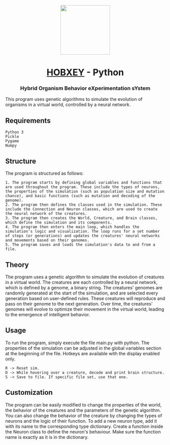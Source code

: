 <div align="center">
<!-- Title: -->
  <a href="https://github.com/uloa/">
    <img src="https://user-images.githubusercontent.com/79507121/212982079-f6b68cf5-3565-4e88-b70d-0c229eadcd36.png" height="156">
  </a>
  <h1><a href="https://github.com/uloa/HOBXEY/">HOBXEY</a> - Python</h1>
<!-- Short description: -->
  <h3>Hybrid Organism Behavior eXperimentation sYstem</h3>
</div>

This program uses genetic algorithms to simulate the evolution of organisms in a virtual world, controlled by a neural network.
## Requirements

    Python 3
    Pickle
    Pygame
    Numpy

## Structure

The program is structured as follows:

    1. The program starts by defining global variables and functions that are used throughout the program. These include the types of neurons, the properties of the simulation (such as population size and mutation chance), and basic functions (such as mutation and decoding of the genome).
    2. The program then defines the classes used in the simulation. These include the Connection and Neuron classes, which are used to create the neural network of the creatures.
    3. The program then creates the World, Creature, and Brain classes, which define the simulation and its components.
    4. The program then enters the main loop, which handles the simulation's logic and visualization. The loop runs for a set number of steps (or generations) and updates the creatures' neural networks and movements based on their genomes.
    5. The program saves and loads the simulation's data to and from a file.

## Theory

The program uses a genetic algorithm to simulate the evolution of creatures in a virtual world. The creatures are each controlled by a neural network, which is defined by a genome, a binary string. The creatures' genomes are randomly generated at the start of the simulation, and are selected every generation based on user-defined rules. These creatures will reproduce and pass on their genome to the next generation. Over time, the creatures' genomes will evolve to optimize their movement in the virtual world, leading to the emergence of intelligent behavior.
## Usage

To run the program, simply execute the file main.py with python. The properties of the simulation can be adjusted in the global variables section at the beginning of the file. Hotkeys are available with the display enabled only. 

    R -> Reset sim.
    D -> While hovering over a creature, decode and print brain structure.
    S -> Save to file. If specific file set, use that one.
## Customization

The program can be easily modified to change the properties of the world, the behavior of the creatures and the parameters of the genetic algorithm. You can also change the behavior of the creature by changing the types of neurons and the logic of their function. To add a new neuron type, add it with its name to the corresponding type dictionary. Create a function inside the Neuron class to define the neuron's behaviour. Make sure the function name is exactly as it is in the dictionary.
